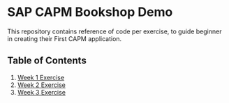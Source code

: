 # SAP CAPM Bookshop Demo
This repository contains reference of code per exercise, to guide beginner in creating their First CAPM application.

## Table of Contents
1. [Week 1 Exercise](/Week1_Exercise.md)
2. [Week 2 Exercise](/Week2_Exercise.md)
3. [Week 3 Exercise](/Week3_Exercise.md)
